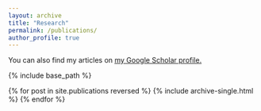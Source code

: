 ```yaml
---
layout: archive
title: "Research"
permalink: /publications/
author_profile: true
---
```


You can also find my articles on <u><a href="https://scholar.google.com/citations?user=J-xo_VwAAAAJ&hl=en&oi=ao">my Google Scholar profile</a>.</u>

{% include base_path %}

{% for post in site.publications reversed %}
  {% include archive-single.html %}
{% endfor %}
